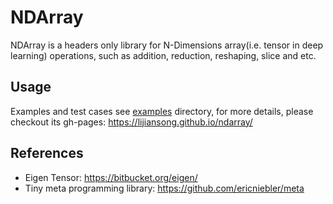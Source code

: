  # NDArray
 NDArray is a headers only library for N-Dimensions array(i.e. tensor in deep learning) operations, such as addition, reduction, reshaping, slice and etc.
 
 ## Usage
 Examples and test cases see [examples](./examples) directory, for more details, please checkout its gh-pages: <https://lijiansong.github.io/ndarray/>

 ## References
 - Eigen Tensor: <https://bitbucket.org/eigen/>
 - Tiny meta programming library: <https://github.com/ericniebler/meta>
